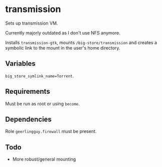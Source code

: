 transmission
=========

Sets up transmission VM.

Currently majorly outdated as I don't use NFS anymore.

Installs `transmission-gtk`, mounts `/big-store/transmission`
and creates a symbolic link to the mount in the user's home directory.

Variables
------------

`big_store_symlink_name=Torrent`.

Requirements
------------

Must be run as root or using `become`.

Dependencies
------------

Role `geerlingguy.firewall` must be present.

Todo
------------

- More robust/general mounting
